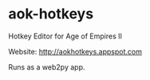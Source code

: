 aok-hotkeys
===========

Hotkey Editor for Age of Empires II

Website: http://aokhotkeys.appspot.com

Runs as a web2py app.
